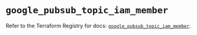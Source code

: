 # `google_pubsub_topic_iam_member`

Refer to the Terraform Registry for docs: [`google_pubsub_topic_iam_member`](https://registry.terraform.io/providers/hashicorp/google-beta/6.26.0/docs/resources/google_pubsub_topic_iam_member).
